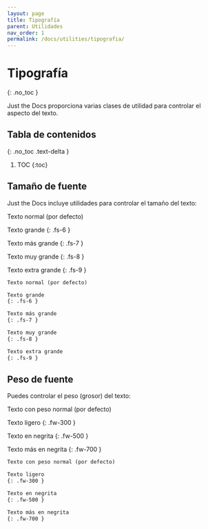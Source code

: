 ```yaml
---
layout: page
title: Tipografía
parent: Utilidades
nav_order: 1
permalink: /docs/utilities/tipografia/
---
```


# Tipografía
{: .no_toc }

Just the Docs proporciona varias clases de utilidad para controlar el aspecto del texto.

## Tabla de contenidos
{: .no_toc .text-delta }

1. TOC
{:toc}

## Tamaño de fuente

Just the Docs incluye utilidades para controlar el tamaño del texto:

Texto normal (por defecto)

Texto grande
{: .fs-6 }

Texto más grande
{: .fs-7 }

Texto muy grande
{: .fs-8 }

Texto extra grande
{: .fs-9 }

```markdown
Texto normal (por defecto)

Texto grande
{: .fs-6 }

Texto más grande
{: .fs-7 }

Texto muy grande
{: .fs-8 }

Texto extra grande
{: .fs-9 }
```

## Peso de fuente

Puedes controlar el peso (grosor) del texto:

Texto con peso normal (por defecto)

Texto ligero
{: .fw-300 }

Texto en negrita
{: .fw-500 }

Texto más en negrita
{: .fw-700 }

```markdown
Texto con peso normal (por defecto)

Texto ligero
{: .fw-300 }

Texto en negrita
{: .fw-500 }

Texto más en negrita
{: .fw-700 }
``` 